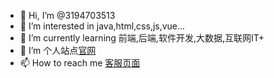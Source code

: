- 👋 Hi, I’m @3194703513
- 👀 I’m interested in java,html,css,js,vue...
- 🌱 I’m currently learning 前端,后端,软件开发,大数据,互联网IT+
- 💞️ I’m 个人站点[官网](https://rjku.gitee.io)
- 📫 How to reach me [客服页面](https://rjku.gitee.io/kf)
